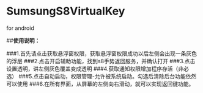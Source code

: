 # SumsungS8VirtualKey
for android

##**使用说明：**

###1.首先请点击获取悬浮窗权限，获取悬浮窗权限成功以后左侧会出现一条灰色的浮层
###2.点击开启辅助功能，找到s8手势返回服务，并确认打开
###3.点击设置透明，讲左侧灰色覆盖变成透明
###4.获取通知权限增加程序存活（非必选）
###5.点击自动启动，权限管理-允许被系统启动。勾选后清除后台功能依然可以使用
###6.在所有界面，从屏幕的左侧向右滑动，就可以实现返回键功能。
